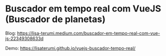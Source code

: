 # Buscador em tempo real com VueJS (Buscador de planetas) 

Blog: https://lisa-terumi.medium.com/buscador-em-tempo-real-com-vue-js-22349308633d

Demo: https://lisaterumi.github.io/vuejs-buscador-tempo-real/

